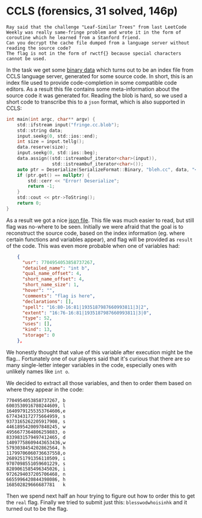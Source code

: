 # CCLS (forensics, 31 solved, 146p)

```
Ray said that the challenge "Leaf-Similar Trees" from last LeetCode Weekly was really same-fringe problem and wrote it in the form of coroutine which he learned from a Stanford friend. 
Can you decrypt the cache file dumped from a language server without reading the source code? 
The flag is not in the form of rwctf{} because special characters cannot be used. 
```

In the task we get some [binary data](fringe.cc.blob) which turns out to be an index file from CCLS language server, generated for some source code.
In short, this is an index file used to provide code-completion in some compatible code editors.
As a result this file contains some meta-information about the source code it was generated for.
Reading the blob is hard, so we used a short code to transcribe this to a `json` format, which is also supported in CCLS:

```c
int main(int argc, char** argv) {
    std::ifstream input("fringe.cc.blob");
    std::string data;
    input.seekg(0, std::ios::end);
    int size = input.tellg();
    data.reserve(size);
    input.seekg(0, std::ios::beg);
    data.assign((std::istreambuf_iterator<char>(input)),
                 std::istreambuf_iterator<char>());
    auto ptr = Deserialize(SerializeFormat::Binary, "bleh.cc", data, "<empty>", std::nullopt);
    if (ptr.get() == nullptr) {
        std::cerr << "Error! Deserialize";
        return -1;
    }
    std::cout << ptr->ToString();
    return 0;
}
```

As a result we got a nice [json file](fringe.json).
This file was much easier to read, but still flag was no-where to be seen.
Initially we were afraid that the goal is to reconstruct the source code, based on the index information (eg. where certain functions and variables appear), and flag will be provided as `result` of the code.
This was even more probable when one of variables had:

```json
    {
      "usr": 7704954053858737267,
      "detailed_name": "int b",
      "qual_name_offset": 4,
      "short_name_offset": 4,
      "short_name_size": 1,
      "hover": "",
      "comments": "flag is here",
      "declarations": [],
      "spell": "16:80-16:81|1935187987660993811|3|2",
      "extent": "16:76-16:81|1935187987660993811|3|0",
      "type": 52,
      "uses": [],
      "kind": 13,
      "storage": 0
    },
```

We honestly thought that value of this variable after execution might be the flag...
Fortunately one of our players said that it's curious that there are so many single-letter integer variables in the code, especially ones with unlikely names like `int o`.

We decided to extract all those variables, and then to order them based on where they appear in the code:

```
7704954053858737267, b
6003530916780244609, l
16409791255353764606,e
6774343172775664959, s
9373165262205917908, s
4461895420097840245, w
4956677364806259883, o
8339831579497412465, d
14097758609443653436,w
5793038454202862564, h
11799706060736637558,o
2689251791356110509, i
9707098551059601229, s
8289061585496345026, i
9726294037205706468, n
6655996420844398086, h
168502829666687781   k
```

Then we spend next half an hour trying to figure out how to order this to get the `real` flag.
Finally we tried to submit just this: `blesswodwhoisinhk` and it turned out to be the flag.

